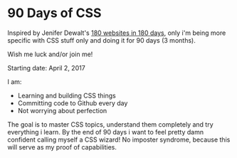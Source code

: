 # 90 Days of CSS

Inspired by Jenifer Dewalt's [180 websites in 180 days](http://blog.jenniferdewalt.com/post/56319597560/im-learning-to-code-by-building-180-websites-in), only i'm being more specific with CSS stuff only and doing it for 90 days (3 months).

Wish me luck and/or join me!

Starting date: April 2, 2017

I am:
- Learning and building CSS things
- Committing code to Github every day
- Not worrying about perfection

The goal is to master CSS topics, understand them completely and try everything i learn. By the end of 90 days i want to feel pretty damn confident calling myself a CSS wizard! No imposter syndrome, because this will serve as my proof of capabilities.
